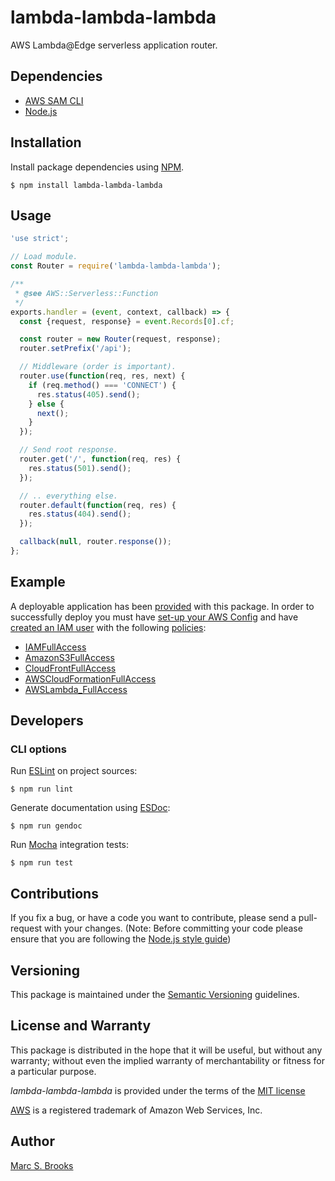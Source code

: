 # lambda-lambda-lambda

AWS Lambda@Edge serverless application router.

## Dependencies

- [AWS SAM CLI](https://docs.aws.amazon.com/serverless-application-model/latest/developerguide/serverless-sam-cli-install.html)
- [Node.js](https://nodejs.org)

## Installation

Install package dependencies using [NPM](https://npmjs.com).

    $ npm install lambda-lambda-lambda

## Usage

```javascript
'use strict';

// Load module.
const Router = require('lambda-lambda-lambda');

/**
 * @see AWS::Serverless::Function
 */
exports.handler = (event, context, callback) => {
  const {request, response} = event.Records[0].cf;

  const router = new Router(request, response);
  router.setPrefix('/api');

  // Middleware (order is important).
  router.use(function(req, res, next) {
    if (req.method() === 'CONNECT') {
      res.status(405).send();
    } else {
      next();
    }
  });

  // Send root response.
  router.get('/', function(req, res) {
    res.status(501).send();
  });

  // .. everything else.
  router.default(function(req, res) {
    res.status(404).send();
  });

  callback(null, router.response());
};
```

## Example

A deployable application has been [provided](https://github.com/nuxy/lambda-lambda-lambda/tree/master/example) with this package.  In order to successfully deploy you must have [set-up your AWS Config](https://docs.aws.amazon.com/config/latest/developerguide/gs-cli.html) and have [created an IAM user](https://docs.aws.amazon.com/IAM/latest/UserGuide/id_users_create.html) with the following [policies](https://docs.aws.amazon.com/IAM/latest/UserGuide/access_policies_manage.html):

- [IAMFullAccess](https://console.aws.amazon.com/iam/home#/policies/arn%3Aaws%3Aiam%3A%3Aaws%3Apolicy%2FIAMFullAccess)
- [AmazonS3FullAccess](https://console.aws.amazon.com/iam/home#/policies/arn%3Aaws%3Aiam%3A%3Aaws%3Apolicy%2FAmazonS3FullAccess)
- [CloudFrontFullAccess](https://console.aws.amazon.com/iam/home#/policies/arn%3Aaws%3Aiam%3A%3Aaws%3Apolicy%2FCloudFrontFullAccess)
- [AWSCloudFormationFullAccess](https://console.aws.amazon.com/iam/home#/policies/arn%3Aaws%3Aiam%3A%3Aaws%3Apolicy%2FAWSCloudFormationFullAccess)
- [AWSLambda_FullAccess](https://console.aws.amazon.com/iam/home#/policies/arn%3Aaws%3Aiam%3A%3Aaws%3Apolicy%2FAWSLambda_FullAccess)

## Developers

### CLI options

Run [ESLint](https://eslint.org/) on project sources:

    $ npm run lint

Generate documentation using [ESDoc](https://esdoc.org):

    $ npm run gendoc

Run [Mocha](https://mochajs.org) integration tests:

    $ npm run test

## Contributions

If you fix a bug, or have a code you want to contribute, please send a pull-request with your changes. (Note: Before committing your code please ensure that you are following the [Node.js style guide](https://github.com/felixge/node-style-guide))

## Versioning

This package is maintained under the [Semantic Versioning](https://semver.org) guidelines.

## License and Warranty

This package is distributed in the hope that it will be useful, but without any warranty; without even the implied warranty of merchantability or fitness for a particular purpose.

_lambda-lambda-lambda_ is provided under the terms of the [MIT license](http://www.opensource.org/licenses/mit-license.php)

[AWS](https://aws.amazon.com) is a registered trademark of Amazon Web Services, Inc.

## Author

[Marc S. Brooks](https://github.com/nuxy)
